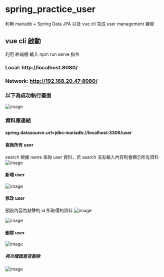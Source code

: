 # spring_practice_user

 利用  mariadb + Spring Data JPA 以及 vue cli 完成 user management 練習

## vue cli 啟動

 利用 終端機 輸入 npm run serve 指令

### Local:   http://localhost:8080/

### Network: http://192.168.20.47:8080/

### 以下為成功執行畫面

 ![image](https://user-images.githubusercontent.com/80452917/186076127-82d79d5e-c6b6-4992-a3ab-dd93cfee0ad7.png)

### 資料庫連結

#### spring.datasource.url=jdbc:mariadb://localhost:3306/user

#### 查詢所有 user

  search 根據 name 查詢 user 資料，若 search 沒有輸入內容則會顯示所有資料
![image](https://user-images.githubusercontent.com/80452917/186075546-8a4ebca7-59d7-4ff4-9219-05cc06fbf47c.png)

#### 新增 user

![image](https://user-images.githubusercontent.com/80452917/186075684-2a3096e7-e08d-4132-84dd-dfc4341f4d0e.png)

#### 修改 user

  預設內容為點擊的 id 所取得的資料
 ![image](https://user-images.githubusercontent.com/80452917/186078824-8363ffbe-b7bd-43d9-b6ef-e5cbff69ca31.png)

![image](https://user-images.githubusercontent.com/80452917/186077973-39ad3a2f-5e00-4c77-9b80-93ccdc3f3b81.png)

#### 刪除 user

![image](https://user-images.githubusercontent.com/80452917/186078924-0d348d33-c2e1-4e0a-95c7-0aac341a94b3.png)

##### 再次確認是否刪除

![image](https://user-images.githubusercontent.com/80452917/186087729-2a0dc429-f438-43be-acc9-15638a5ddc86.png)
